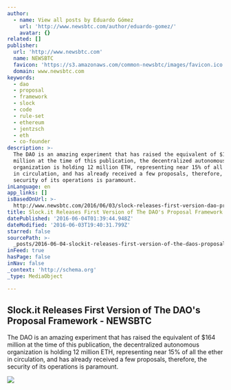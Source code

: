 ```yaml
---
author:
  - name: View all posts by Eduardo Gómez
    url: 'http://www.newsbtc.com/author/eduardo-gomez/'
    avatar: {}
related: []
publisher:
  url: 'http://www.newsbtc.com'
  name: NEWSBTC
  favicon: 'https://s3.amazonaws.com/common-newsbtc/images/favicon.ico'
  domain: www.newsbtc.com
keywords:
  - dao
  - proposal
  - framework
  - slock
  - code
  - rule-set
  - ethereum
  - jentzsch
  - eth
  - co-founder
description: >-
  The DAO is an amazing experiment that has raised the equivalent of $164
  million at the time of this publication, the decentralized autonomous
  organization is holding 12 million ETH, representing near 15% of all the ether
  in circulation, and has already received a few proposals, therefore, the
  security of its operations is paramount.
inLanguage: en
app_links: []
isBasedOnUrl: >-
  http://www.newsbtc.com/2016/06/03/slock-releases-first-version-dao-proposal-framework/
title: Slock.it Releases First Version of The DAO's Proposal Framework - NEWSBTC
datePublished: '2016-06-04T01:39:44.948Z'
dateModified: '2016-06-03T19:40:31.799Z'
starred: false
sourcePath: >-
  _posts/2016-06-04-slockit-releases-first-version-of-the-daos-proposal-framew.md
inFeed: true
hasPage: false
inNav: false
_context: 'http://schema.org'
_type: MediaObject

---
```

<article style=""><h1>Slock.it Releases First Version of The DAO's Proposal Framework - NEWSBTC</h1><p>The DAO is an amazing experiment that has raised the equivalent of $164 million at the time of this publication, the decentralized autonomous organization is holding 12 million ETH, representing near 15% of all the ether in circulation, and has already received a few proposals, therefore, the security of its operations is paramount.</p><img src="http://s3.amazonaws.com/main-newsbtc-images/2016/06/03201706/pexels-photo.jpg" /></article>